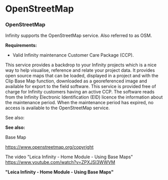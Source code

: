 # OpenStreetMap

### OpenStreetMap

Infinity supports the OpenStreetMap service. Also referred to as OSM.

**Requirements:**

- Valid Infinity maintenance Customer Care Package (CCP).

This service provides a backdrop to your Infinity projects which is a nice way to help visualise, reference and relate your project data. It provides open source maps that can be loaded, displayed in a project and with the Clip Base Map function, downloaded as a georeferenced image and available for export to the field software. This service is provided free of charge for Infinity customers having an active CCP. The software reads from the Infinity Electronic Identification (EID) licence the information about the maintenance period. When the maintenance period has expired, no access is available to the OpenStreetMap service.

See also:

**See also:**

Base Map

https://www.openstreetmap.org/copyright

The video "Leica Infinity - Home Module - Using Base Maps" https://www.youtube.com/watch?v=ZPXJSI3WWVM

**"Leica Infinity - Home Module - Using Base Maps"**

